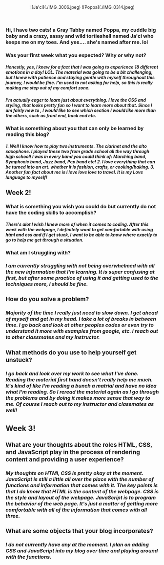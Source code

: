 <!doctype html>
<html lang="en-US">
  <head>
    <meta charset="utf-8" />
    <meta name="viewport" content="width=device-width" />
    <title> Welcome to Jacinta's World! </title>
    <link rel="stylesheet" href="styles.css" />
  </head>

<header>
![Ja'ci](./IMG_3006.jpeg)
![Poppa](./IMG_0314.jpeg)
</header>

<body>
<h3> Hi, I have two cats! a Gray Tabby named Poppa, my cuddle big baby and a crazy, sassy and wild tortieshell named Ja'ci who keeps me on my toes. And yes.... she's named after me. lol </h3>

<h3> Was your first week what you expected? Why or why not? </h3>
<h5> Honestly, yes, I knew for a fact that I was going to experience 18 different emotions in a day! LOL. The material was going to be a bit challenging, but I knew with patience and staying gentle with myself throughout this journey, I would be fine. I'm used to not asking for help, so this is really making me step out of my comfort zone. </h5>

<h5> I'm actually eager to learn just about everything. I love the CSS and styling, that looks pretty fun so I want to learn more about that. Since I am fairly new to , I would like to see which section I would like more than the others, such as front end, back end etc. </h5>

<h3> What is something about you that can only be learned by reading this blog? </h3>

<h5> 
1. Well I know how to play two instruments. The clarinet and the alto saxophone. I played these two from grade school all the way through high school! I was in every band you could think of: Marching band, Symphonic band, Jazz band, Pep band etc!
2. I love everything that can be turned into an art. whether it is fashion, crafts, or cooking/baking. 
3. Another fun fact about me is I love love love to travel. It is my Love language to myself! </h5>


<h2> Week 2! </h2>

<h3> What is something you wish you could do but currently do not have the coding skills to accomplish? </h3>
<h5> There's alot I wish I knew more of when it comes to coding. After this week with the webpage, I definitely want to get comfortable with using html and css and if I get stuck, I want to be able to know where exactly to go to help me get through a situation. </h5>

<h3> What am I struggling with?<h/3>
<h5> I am currently struggling with not being overwhelmed with all the new information that I'm learning. It is super confusing at first, but after some practice of using it and getting used to the techniques more, I should be fine.</h5>

<h3> How do you solve a problem? </h3>
<h5> Majority of the time I really just need to slow down. I get ahead of myself and get in my head. I take a lot of breaks in between time. I go back and look at other peoples codes or even try to understand it more with examples from google, etc. I reach out to other classmates and my instructor. </h5>

<h3> What methods do you use to help yourself get unstuck? </h3>
<h5> I go back and look over my work to see what I've done. Reading the material first hand doesn't really help me much. It's kind of like I'm reading a bunch a matrial and have no idea what I'm reading. So I reread the material again as I go through the problems and by doing it makes more sense that way to me. Of course I reach out to my instructor and classmates as well!</h5>

<h2>Week 3! </h2>

<h3> What are your thoughts about the roles HTML, CSS, and JavaScript play in the process of rendering content and providing a user experience? </h3>
<h5> My thoughts on HTMl, CSS is pretty okay at the moment. JavaScript is still a little all over the place with the number of functions and information that comes with it. The key points is that I do know that HTML is the content of the webpage. CSS is the style and layout of the webpage. JavaScript is to program the behavior of the web page. It's just a matter of getting more comfortable with all of the information that comes with all three.</h5>

<h3> What are some objects that your blog incorporates? </h3>
<h5> I do not currently have any at the moment. I plan on adding CSS and JavaScript into my blog over time and playing around with the functions. </h5>

 </body>
</html>